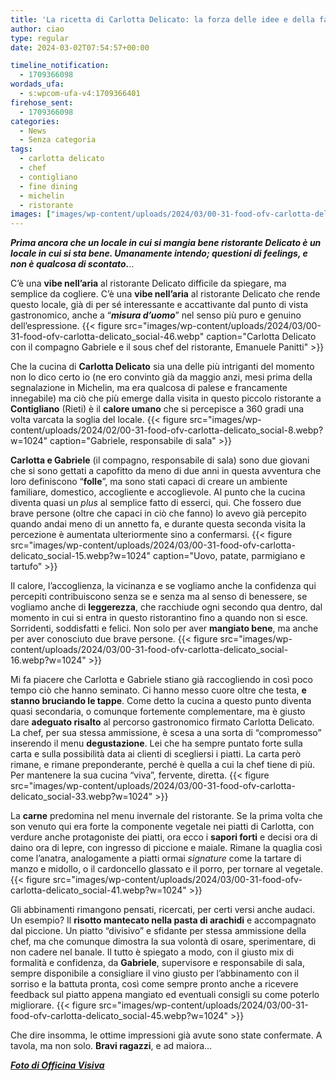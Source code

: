 ```yaml
---
title: 'La ricetta di Carlotta Delicato: la forza delle idee e della famiglia'
author: ciao
type: regular
date: 2024-03-02T07:54:57+00:00

timeline_notification:
  - 1709366098
wordads_ufa:
  - s:wpcom-ufa-v4:1709366401
firehose_sent:
  - 1709366098
categories:
  - News
  - Senza categoria
tags:
  - carlotta delicato
  - chef
  - contigliano
  - fine dining
  - michelin
  - ristorante
images: ["images/wp-content/uploads/2024/03/00-31-food-ofv-carlotta-delicato_social-37.webp"]
---
```

_**Prima ancora che un locale in cui si mangia bene ristorante Delicato è un locale in cui si sta bene. Umanamente intendo; questioni di feelings, e non è qualcosa di scontato.**_..

C&#8217;è una **vibe nell&#8217;aria** al ristorante Delicato difficile da spiegare, ma semplice da cogliere. C&#8217;è una **vibe nell&#8217;aria** al ristorante Delicato che rende questo locale, già di per sé interessante e accattivante dal punto di vista gastronomico, anche a &#8220;**_misura d&#8217;uomo_**&#8221; nel senso più puro e genuino dell&#8217;espressione. 
{{< figure src="images/wp-content/uploads/2024/03/00-31-food-ofv-carlotta-delicato_social-46.webp" caption="Carlotta Delicato con il compagno Gabriele e il sous chef del ristorante, Emanuele Panitti" >}}
 

Che la cucina di **Carlotta Delicato** sia una delle più intriganti del momento non lo dico certo io (ne ero convinto già da maggio anzi, mesi prima della segnalazione in Michelin, ma era qualcosa di palese e francamente innegabile) ma ciò che più emerge dalla visita in questo piccolo ristorante a **Contigliano** (Rieti) è il **calore umano** che si percepisce a 360 gradi una volta varcata la soglia del locale.
{{< figure src="images/wp-content/uploads/2024/02/00-31-food-ofv-carlotta-delicato_social-8.webp?w=1024" caption="Gabriele, responsabile di sala" >}}
 

**Carlotta e Gabriele** (il compagno, responsabile di sala) sono due giovani che si sono gettati a capofitto da meno di due anni in questa avventura che loro definiscono “**folle**”, ma sono stati capaci di creare un ambiente familiare, domestico, accogliente e accoglievole. Al punto che la cucina diventa quasi un _plus_ al semplice fatto di esserci, qui. Che fossero due brave persone (oltre che capaci in ciò che fanno) lo avevo già percepito quando andai meno di un annetto fa, e durante questa seconda visita la percezione è aumentata ulteriormente sino a confermarsi.
{{< figure src="images/wp-content/uploads/2024/03/00-31-food-ofv-carlotta-delicato_social-15.webp?w=1024" caption="Uovo, patate, parmigiano e tartufo" >}}
 

Il calore, l&#8217;accoglienza, la vicinanza e se vogliamo anche la confidenza qui percepiti contribuiscono senza se e senza ma al senso di benessere, se vogliamo anche di **leggerezza**, che racchiude ogni secondo qua dentro, dal momento in cui si entra in questo ristorantino fino a quando non si esce. Sorridenti, soddisfatti e felici. Non solo per aver **mangiato bene**, ma anche per aver conosciuto due brave persone.
{{< figure src="images/wp-content/uploads/2024/03/00-31-food-ofv-carlotta-delicato_social-16.webp?w=1024" >}}
 

Mi fa piacere che Carlotta e Gabriele stiano già raccogliendo in così poco tempo ciò che hanno seminato. Ci hanno messo cuore oltre che testa, **e stanno bruciando le tappe**. Come detto la cucina a questo punto diventa quasi secondaria, o comunque fortemente complementare, ma è giusto dare **adeguato risalto** al percorso gastronomico firmato Carlotta Delicato. La chef, per sua stessa ammissione, è scesa a una sorta di &#8220;compromesso&#8221; inserendo il menu **degustazione**. Lei che ha sempre puntato forte sulla carta e sulla possibilità data ai clienti di scegliersi i piatti. La carta però rimane, e rimane preponderante, perché è quella a cui la chef tiene di più. Per mantenere la sua cucina &#8220;viva&#8221;, fervente, diretta.
{{< figure src="images/wp-content/uploads/2024/03/00-31-food-ofv-carlotta-delicato_social-33.webp?w=1024" >}}
 

La **carne** predomina nel menu invernale del ristorante. Se la prima volta che son venuto qui era forte la componente vegetale nei piatti di Carlotta, con verdure anche protagoniste dei piatti, ora ecco i **sapori forti** e decisi ora di daino ora di lepre, con ingresso di piccione e maiale. Rimane la quaglia così come l&#8217;anatra, analogamente a piatti ormai _signature_ come la tartare di manzo e midollo, o il cardoncello glassato e il porro, per tornare al vegetale.
{{< figure src="images/wp-content/uploads/2024/03/00-31-food-ofv-carlotta-delicato_social-41.webp?w=1024" >}}
 

Gli abbinamenti rimangono pensati, ricercati, per certi versi anche audaci. Un esempio? Il **risotto mantecato nella pasta di arachidi** e accompagnato dal piccione. Un piatto &#8220;divisivo&#8221; e sfidante per stessa ammissione della chef, ma che comunque dimostra la sua volontà di osare, sperimentare, di non cadere nel banale. Il tutto è spiegato a modo, con il giusto mix di formalità e confidenza, da **Gabriele**, supervisore e responsabile di sala, sempre disponibile a consigliare il vino giusto per l&#8217;abbinamento con il sorriso e la battuta pronta, così come sempre pronto anche a ricevere feedback sul piatto appena mangiato ed eventuali consigli su come poterlo migliorare. 
{{< figure src="images/wp-content/uploads/2024/03/00-31-food-ofv-carlotta-delicato_social-45.webp?w=1024" >}}
 

Che dire insomma, le ottime impressioni già avute sono state confermate. A tavola, ma non solo. **Bravi ragazzi**, e ad maiora…&nbsp;

<a href="https://www.officinavisiva.it/" target="_blank" rel="noreferrer noopener"><strong><em>Foto di Officina Visiva</em></strong></a>